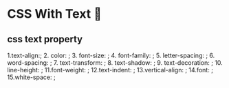 # CSS With Text 📰

## css text property

1.text-align:;
2. color: ;
3. font-size: ;
4. font-family: ;
5. letter-spacing: ;
6. word-spacing: ;
7. text-transform: ;
8. text-shadow: ;
9. text-decoration: ;
10. line-height: ;
11.font-weight: ;
12.text-indent: ;
13.vertical-align: ;
14.font: ;
15.white-space: ;
